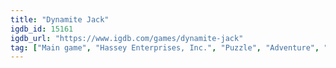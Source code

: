 ```yaml
---
title: "Dynamite Jack"
igdb_id: 15161
igdb_url: "https://www.igdb.com/games/dynamite-jack"
tag: ["Main game", "Hassey Enterprises, Inc.", "Puzzle", "Adventure", "Indie", "Single player", "Action", "Science fiction", "Stealth"]
---
```

